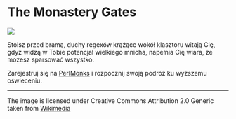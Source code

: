 # The Monastery Gates
![](http://upload.wikimedia.org/wikipedia/commons/c/c1/Gelati_monastery_%284%29.jpg)


Stoisz przed bramą, duchy regexów krążące wokół klasztoru witają Cię,
gdyż widzą w Tobie potencjał wielkiego mnicha, napełnia Cię wiara, że możesz
sparsować wszystko.

Zarejestruj się na [PerlMonks](http://perlmonks.org/) i rozpocznij swoją
podróż ku wyższemu oświeceniu.

-----------

The image is licensed under Creative Commons Attribution 2.0 Generic taken from [Wikimedia](http://commons.wikimedia.org/wiki/File:Gelati_monastery_%284%29.jpg)
